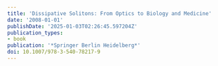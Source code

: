 ```yaml
---
title: 'Dissipative Solitons: From Optics to Biology and Medicine'
date: '2008-01-01'
publishDate: '2025-01-03T02:26:45.597204Z'
publication_types:
- book
publication: '*Springer Berlin Heidelberg*'
doi: 10.1007/978-3-540-78217-9
---
```

